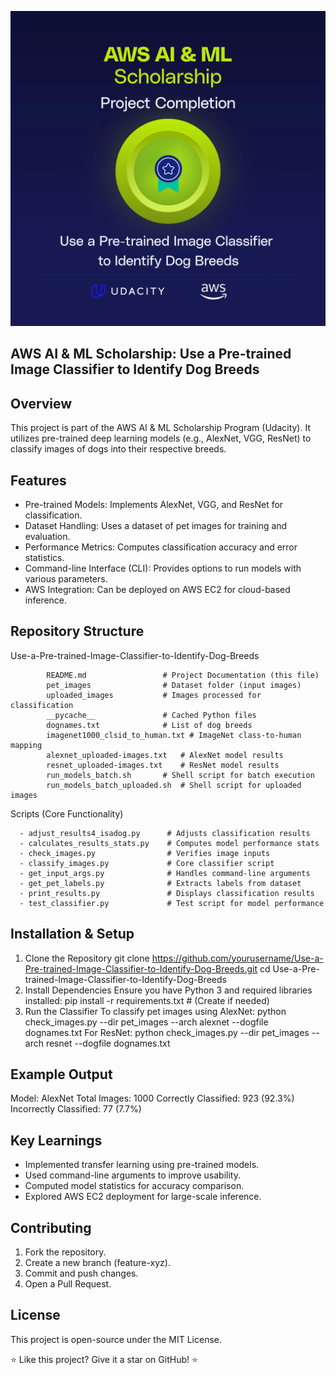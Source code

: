 ![Project Image](Picture_ReadMe/p1-completed-aws-udacity-Julieta_Rubis.webp)

## AWS AI & ML Scholarship: Use a Pre-trained Image Classifier to Identify Dog Breeds

## Overview
This project is part of the AWS AI & ML Scholarship Program (Udacity). It utilizes pre-trained deep learning models (e.g., AlexNet, VGG, ResNet) to classify images of dogs into their respective breeds.

## Features
- Pre-trained Models: Implements AlexNet, VGG, and ResNet for classification.
- Dataset Handling: Uses a dataset of pet images for training and evaluation.
- Performance Metrics: Computes classification accuracy and error statistics.
- Command-line Interface (CLI): Provides options to run models with various parameters.
- AWS Integration: Can be deployed on AWS EC2 for cloud-based inference.

## Repository Structure

Use-a-Pre-trained-Image-Classifier-to-Identify-Dog-Breeds

            README.md                 # Project Documentation (this file)
            pet_images                # Dataset folder (input images)
            uploaded_images           # Images processed for classification
            __pycache__               # Cached Python files
            dognames.txt              # List of dog breeds
            imagenet1000_clsid_to_human.txt # ImageNet class-to-human mapping
            alexnet_uploaded-images.txt   # AlexNet model results
            resnet_uploaded-images.txt    # ResNet model results
            run_models_batch.sh       # Shell script for batch execution
            run_models_batch_uploaded.sh  # Shell script for uploaded images

Scripts (Core Functionality)

      - adjust_results4_isadog.py      # Adjusts classification results
      - calculates_results_stats.py    # Computes model performance stats
      - check_images.py                # Verifies image inputs
      - classify_images.py             # Core classifier script
      - get_input_args.py              # Handles command-line arguments
      - get_pet_labels.py              # Extracts labels from dataset
      - print_results.py               # Displays classification results
      - test_classifier.py             # Test script for model performance

## Installation & Setup
1.  Clone the Repository
   git clone https://github.com/yourusername/Use-a-Pre-trained-Image-Classifier-to-Identify-Dog-Breeds.git
   cd Use-a-Pre-trained-Image-Classifier-to-Identify-Dog-Breeds
2. Install Dependencies
   Ensure you have Python 3 and required libraries installed:
   pip install -r requirements.txt  # (Create if needed)
3. Run the Classifier
   To classify pet images using AlexNet:
   python check_images.py --dir pet_images --arch alexnet --dogfile dognames.txt
  For ResNet:
  python check_images.py --dir pet_images --arch resnet --dogfile dognames.txt

## Example Output
Model: AlexNet
Total Images: 1000
Correctly Classified: 923 (92.3%)
Incorrectly Classified: 77 (7.7%)

## Key Learnings
- Implemented transfer learning using pre-trained models.
- Used command-line arguments to improve usability.
- Computed model statistics for accuracy comparison.
- Explored AWS EC2 deployment for large-scale inference.

## Contributing
1. Fork the repository.
2. Create a new branch (feature-xyz).
3. Commit and push changes.
4. Open a Pull Request.

## License
This project is open-source under the MIT License.

⭐ Like this project? Give it a star on GitHub! ⭐
